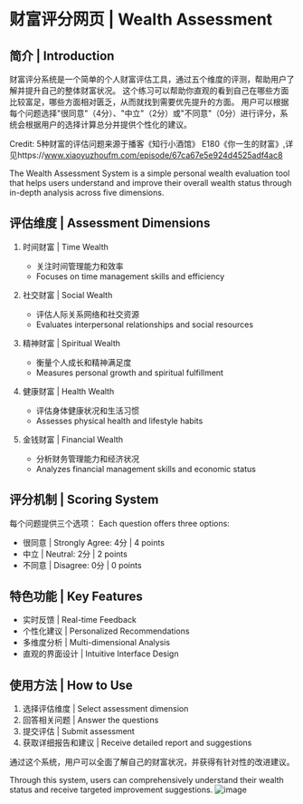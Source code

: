 # 财富评分网页 | Wealth Assessment

## 简介 | Introduction

财富评分系统是一个简单的个人财富评估工具，通过五个维度的评测，帮助用户了解并提升自己的整体财富状况。
这个练习可以帮助你直观的看到自己在哪些方面比较富足，哪些方面相对匮乏，从而就找到需要优先提升的方面。
用户可以根据每个问题选择"很同意"（4分）、"中立"（2分）或"不同意"（0分）进行评分，系统会根据用户的选择计算总分并提供个性化的建议。

Credit: 5种财富的评估问题来源于播客《知行小酒馆》 E180《你一生的财富》,详见https://www.xiaoyuzhoufm.com/episode/67ca67e5e924d4525adf4ac8

The Wealth Assessment System is a simple personal wealth evaluation tool that helps users understand and improve their overall wealth status through in-depth analysis across five dimensions.

## 评估维度 | Assessment Dimensions

1. 时间财富 | Time Wealth
   - 关注时间管理能力和效率
   - Focuses on time management skills and efficiency

2. 社交财富 | Social Wealth
   - 评估人际关系网络和社交资源
   - Evaluates interpersonal relationships and social resources

3. 精神财富 | Spiritual Wealth
   - 衡量个人成长和精神满足度
   - Measures personal growth and spiritual fulfillment

4. 健康财富 | Health Wealth
   - 评估身体健康状况和生活习惯
   - Assesses physical health and lifestyle habits

5. 金钱财富 | Financial Wealth
   - 分析财务管理能力和经济状况
   - Analyzes financial management skills and economic status

## 评分机制 | Scoring System

每个问题提供三个选项：
Each question offers three options:

- 很同意 | Strongly Agree: 4分 | 4 points
- 中立 | Neutral: 2分 | 2 points
- 不同意 | Disagree: 0分 | 0 points

## 特色功能 | Key Features

- 实时反馈 | Real-time Feedback
- 个性化建议 | Personalized Recommendations
- 多维度分析 | Multi-dimensional Analysis
- 直观的界面设计 | Intuitive Interface Design

## 使用方法 | How to Use

1. 选择评估维度 | Select assessment dimension
2. 回答相关问题 | Answer the questions
3. 提交评估 | Submit assessment
4. 获取详细报告和建议 | Receive detailed report and suggestions

通过这个系统，用户可以全面了解自己的财富状况，并获得有针对性的改进建议。

Through this system, users can comprehensively understand their wealth status and receive targeted improvement suggestions.
![image](https://github.com/user-attachments/assets/ffd2d86c-022c-4010-8a82-80ed935f22b4)

